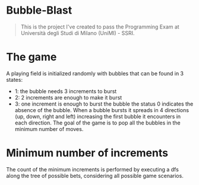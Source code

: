 # Bubble-Blast

> This is the project I've created  to pass the Programming Exam at Università degli Studi di Milano (UniMI) - SSRI.

# The game
A playing field is initialized randomly with bubbles that can be found in 3 states:
* 1: the bubble needs 3 increments to burst
* 2: 2 increments are enough to make it burst
* 3: one increment is enough to burst the bubble
the status 0 indicates the absence of the bubble.
When a bubble bursts it spreads in 4 directions (up, down, right and left) increasing the first bubble it encounters in each direction.
The goal of the game is to pop all the bubbles in the minimum number of moves.

# Minimum number of increments
The count of the minimum increments is performed by executing a dfs along the tree of possible bets, considering all possible game scenarios.
